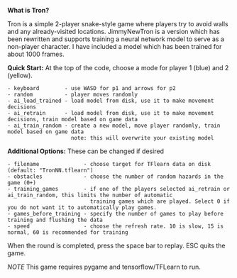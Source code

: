 **What is Tron?**

Tron is a simple 2-player snake-style game where players try to avoid walls and any already-visited locations. JimmyNewTron is a version which has been rewritten and supports training a neural network model to serve as a non-player character. I have included a model which has been trained for about 1000 frames.

**Quick Start:** At the top of the code, choose a mode for player 1 (blue) and 2 (yellow).

    - keyboard        - use WASD for p1 and arrows for p2
    - random          - player moves randomly
    - ai_load_trained - load model from disk, use it to make movement decisions
    - ai_retrain      - load model from disk, use it to make movement decisions, train model based on game data
    - ai_train_random - create a new model, move player randomly, train model based on game data
                        note: this will overwrite your existing model
    
**Additional Options:** These can be changed if desired
    
    - filename              - choose target for TFlearn data on disk (default: "TronNN.tflearn")
    - obstacles             - choose the number of random hazards in the game (0+)   
    - training_games        - if one of the players selected ai_retrain or ai_train_random, this limits the number of automatic
                              training games which are played. Select 0 if you do not want it to automatically play games.
    - games_before_training - specify the number of games to play before training and flushing the data
    - speed                 - choose the refresh rate. 10 is slow, 15 is normal, 60 is recommended for training

When the round is completed, press the space bar to replay. ESC quits the game.

*NOTE* This game requires pygame and tensorflow/TFLearn to run.
